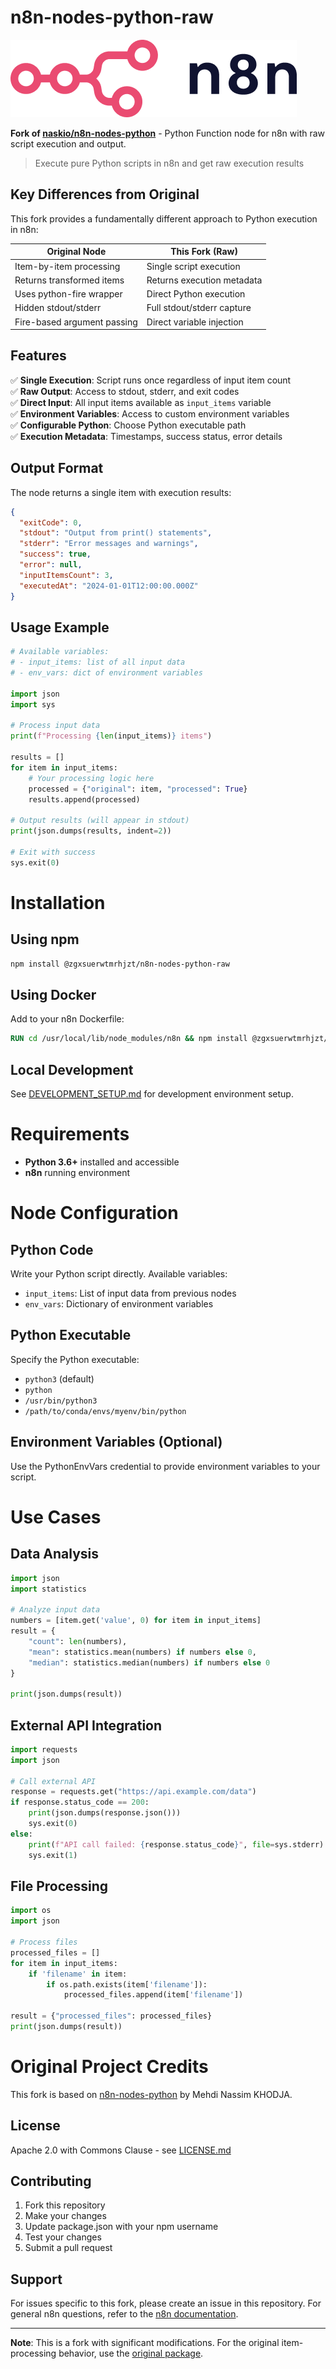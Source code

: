 # n8n-nodes-python-raw

![n8n.io - Workflow Automation](https://raw.githubusercontent.com/n8n-io/n8n/master/assets/n8n-logo.png)

**Fork of [naskio/n8n-nodes-python](https://github.com/naskio/n8n-nodes-python)** - Python Function node for n8n with raw script execution and output.

> Execute pure Python scripts in n8n and get raw execution results

## Key Differences from Original

This fork provides a fundamentally different approach to Python execution in n8n:

| Original Node | This Fork (Raw) |
|--------------|-----------------|
| Item-by-item processing | Single script execution |
| Returns transformed items | Returns execution metadata |
| Uses python-fire wrapper | Direct Python execution |
| Hidden stdout/stderr | Full stdout/stderr capture |
| Fire-based argument passing | Direct variable injection |

## Features

✅ **Single Execution**: Script runs once regardless of input item count  
✅ **Raw Output**: Access to stdout, stderr, and exit codes  
✅ **Direct Input**: All input items available as `input_items` variable  
✅ **Environment Variables**: Access to custom environment variables  
✅ **Configurable Python**: Choose Python executable path  
✅ **Execution Metadata**: Timestamps, success status, error details  

## Output Format

The node returns a single item with execution results:

```json
{
  "exitCode": 0,
  "stdout": "Output from print() statements",
  "stderr": "Error messages and warnings",
  "success": true,
  "error": null,
  "inputItemsCount": 3,
  "executedAt": "2024-01-01T12:00:00.000Z"
}
```

## Usage Example

```python
# Available variables:
# - input_items: list of all input data
# - env_vars: dict of environment variables

import json
import sys

# Process input data
print(f"Processing {len(input_items)} items")

results = []
for item in input_items:
    # Your processing logic here
    processed = {"original": item, "processed": True}
    results.append(processed)

# Output results (will appear in stdout)
print(json.dumps(results, indent=2))

# Exit with success
sys.exit(0)
```

# Installation

## Using npm

```bash
npm install @zgxsuerwtmrhjzt/n8n-nodes-python-raw
```

## Using Docker

Add to your n8n Dockerfile:

```dockerfile
RUN cd /usr/local/lib/node_modules/n8n && npm install @zgxsuerwtmrhjzt/n8n-nodes-python-raw
```

## Local Development

See [DEVELOPMENT_SETUP.md](DEVELOPMENT_SETUP.md) for development environment setup.

# Requirements

- **Python 3.6+** installed and accessible
- **n8n** running environment

# Node Configuration

## Python Code
Write your Python script directly. Available variables:
- `input_items`: List of input data from previous nodes
- `env_vars`: Dictionary of environment variables

## Python Executable
Specify the Python executable:
- `python3` (default)
- `python`
- `/usr/bin/python3`
- `/path/to/conda/envs/myenv/bin/python`

## Environment Variables (Optional)
Use the PythonEnvVars credential to provide environment variables to your script.

# Use Cases

## Data Analysis
```python
import json
import statistics

# Analyze input data
numbers = [item.get('value', 0) for item in input_items]
result = {
    "count": len(numbers),
    "mean": statistics.mean(numbers) if numbers else 0,
    "median": statistics.median(numbers) if numbers else 0
}

print(json.dumps(result))
```

## External API Integration
```python
import requests
import json

# Call external API
response = requests.get("https://api.example.com/data")
if response.status_code == 200:
    print(json.dumps(response.json()))
    sys.exit(0)
else:
    print(f"API call failed: {response.status_code}", file=sys.stderr)
    sys.exit(1)
```

## File Processing
```python
import os
import json

# Process files
processed_files = []
for item in input_items:
    if 'filename' in item:
        if os.path.exists(item['filename']):
            processed_files.append(item['filename'])

result = {"processed_files": processed_files}
print(json.dumps(result))
```

# Original Project Credits

This fork is based on [n8n-nodes-python](https://github.com/naskio/n8n-nodes-python) by Mehdi Nassim KHODJA.

## License

Apache 2.0 with Commons Clause - see [LICENSE.md](LICENSE.md)

## Contributing

1. Fork this repository
2. Make your changes
3. Update package.json with your npm username
4. Test your changes
5. Submit a pull request

## Support

For issues specific to this fork, please create an issue in this repository.
For general n8n questions, refer to the [n8n documentation](https://docs.n8n.io/).

---

**Note**: This is a fork with significant modifications. For the original item-processing behavior, use the [original package](https://www.npmjs.com/package/n8n-nodes-python).
